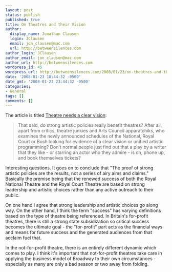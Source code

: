 ```yaml
---
layout: post
status: publish
published: true
title: On Theatres and their Vision
author:
  display_name: Jonathan Clausen
  login: JClausen
  email: jon_clausen@mac.com
  url: http://betweensilences.com
author_login: JClausen
author_email: jon_clausen@mac.com
author_url: http://betweensilences.com
wordpress_id: 45
wordpress_url: http://betweensilences.com/2008/01/23/on-theatres-and-their-vision/
date: '2008-01-23 18:44:32 -0500'
date_gmt: '2008-01-23 23:44:32 -0500'
categories:
- General
tags: []
comments: []
---
```

<p>The article is titled <a href="http://blogs.guardian.co.uk/theatre/2008/01/theatre_needs_a_clear_vision.html">Theatre needs a clear vision</a>:</p>
<blockquote><p>
That said, do strong artistic policies really benefit theatres? After all, apart from critics, theatre junkies and Arts Council apparatchiks, who examines the newly announced schedules of the National, Royal Court or Bush looking for evidence of a clear vision or unified artistic programming? Don't normal people just find out that a play by a writer that they like - or starring an actor who they admire - is on, phone up, and book themselves tickets?
</p></blockquote>
<p>Interesting questions.  It goes on to conclude that "The proof of strong artistic policies are the results, not a series of airy aims and claims."  Basically the premise being that the renewed success of both the Royal National Theatre and the Royal Court Theatre are based on strong leadership and artistic choices rather than any active outreach to their public.</p>
<p>On one hand I agree that strong leadership and artistic choices go along way.  On the other hand, I think the term "success" has varying definitions based on the type of theatre being referenced.  In Britain's for-profit theatres, there is still a strong state subsidization so critical success becomes the ultimate goal - the "for-profit" part acts as the financial ways and means for future success and the generated audiences from that acclaim fuel that.</p>
<p>In the not-for-profit theatre, there is an entirely different dynamic which comes to play.  I think it's important that not-for-profit theatres take care in applying the business model of Broadway to their own circumstances - especially as many are only a bad season or two away from folding.</p>
